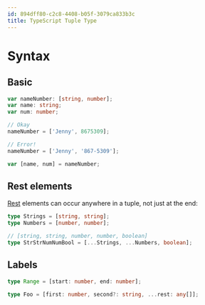 ```yaml
---
id: 894dff80-c2c8-4408-b05f-3079ca833b3c
title: TypeScript Tuple Type
---
```


# Syntax

## Basic

``` typescript
var nameNumber: [string, number];
var name: string;
var num: number;

// Okay
nameNumber = ['Jenny', 8675309];

// Error!
nameNumber = ['Jenny', '867-5309'];

var [name, num] = nameNumber;
```

## Rest elements

[Rest](20200922162500-rest_parameters) elements can occur anywhere in a
tuple, not just at the end:

``` typescript
type Strings = [string, string];
type Numbers = [number, number];

// [string, string, number, number, boolean]
type StrStrNumNumBool = [...Strings, ...Numbers, boolean];
```

## Labels

``` typescript
type Range = [start: number, end: number];
```

``` typescript
type Foo = [first: number, second?: string, ...rest: any[]];
```
